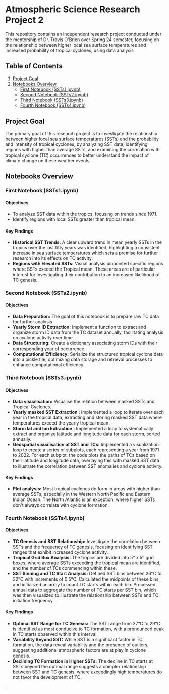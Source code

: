 # Atmospheric Science Research Project 2

This repository contains an independent research project conducted under the mentorship of Dr. Travis O'Brien over Spring 24 semester, focusing on the relationship between higher local sea surface temperatures and increased probability of tropical cyclones, using data analysis 

## Table of Contents

1. [Project Goal](#Project-Goal)
2. [Notebooks Overview](#Notebooks-Overview)
    - [First Notebook (SSTs1.ipynb)](#First-Notebook-(SSTs1.ipynb))
    - [Second Notebook (SSTs2.ipynb)](#Second-Notebook-(SSTs2.ipynb))
    - [Third Notebook (SSTs3.ipynb)](#Third-Notebook-(SSTs3.ipynb))
    - [Fourth Notebook (SSTs4.ipynb)](#Fourth-Notebook-(SSTs4.ipynb))

## Project Goal

The primary goal of this research project is to investigate the relationship between higher local sea surface temperatures (SSTs) and the probability and intensity of tropical cyclones, by analyzing SST data, identifying regions with higher than average SSTs, and examining the correlation with tropical cyclone (TC) occurrences to better understand the impact of climate change on these weather events.

## Notebooks Overview

### First Notebook (SSTs1.ipynb)

#### Objectives

- To analyze SST data within the tropics, focusing on trends since 1971.
- Identify regions with local SSTs greater than tropical mean.

#### Key Findings

- **Historical SST Trends:** A clear upward trend in mean yearly SSTs in the tropics over the last fifty years was identified, highlighting a consistent increase in sea surface temperatures which sets a premise for further research into its effects on TC activity.
- **Regions with Elevated SSTs:** Visual analysis pinpointed specific regions where SSTs exceed the Tropical mean. These areas are of particular interest for investigating their contribution to an increased likelihood of TC genesis.

### Second Notebook (SSTs2.ipynb)

#### Objectives

- **Data Preparation:** The goal of this notebook is to prepare raw TC data for further analysis
- **Yearly Storm ID Extraction:** Implement a function to extract and organize storm ID data from the TC dataset annually, facilitating analysis on cyclone activity over time.
- **Data Structuring:** Create a dictionary associating storm IDs with their corresponding year of occurrence.
- **Computational Efficiency:** Serialize the structured tropical cyclone data into a pickle file, optimizing data storage and retrieval processes to enhance computational efficiency.

### Third Notebook (SSTs3.ipynb)

#### Objectives

- **Data visualisation:** Visualise the relation between masked SSTs and Tropical Cyclones.
- **Yearly masked SST Extraction :** Implemented a loop to iterate over each year in the tropical data, extracting and storing masked SST data where temperatures exceed the yearly tropical mean.
- **Storm lat and lon Extraction :** Implemented a loop to systematically extract and organize latitude and longitude data for each storm, sorted annually.
- **Geospatial visualisation of SST and TCs:** Implemented a visualization loop to create a series of subplots, each representing a year from 1971 to 2022. For each subplot, the code plots the paths of TCs based on their latitude and longitude data, overlaying this with masked SST data to illustrate the correlation between SST anomalies and cyclone activity.

#### Key Findings

- **Plot analysis:** Most tropical cyclones do form in areas with higher than average SSTs, especially in the Western North Pacific and Eastern Indian Ocean. The North Atlantic is an exception, where higher SSTs don't always correlate with cyclone formation.

### Fourth Notebook (SSTs4.ipynb)

#### Objectives

- **TC Genesis and SST Relationship:** Investigate the correlation between SSTs and the frequency of TC genesis, focusing on identifying SST ranges that exhibit increased cyclone activity.
- **Tropical Grid Box Analysis:** The tropics are divided into 5° x 5° grid boxes, where average SSTs exceeding the tropical mean are identified, and the number of TCs commencing within these.
- **SST Binning and TC Start Analysis:** Defined SST bins between 26°C to 32°C with increments of 0.5°C. Calculated the midpoints of these bins, and initialized an array to count TC starts within each bin. Processed annual data to aggregate the number of TC starts per SST bin, which was then visualized to illustrate the relationship between SSTs and TC initiation frequency.

#### Key Findings

- **Optimal SST Range for TC Genesis:** The SST range from 27°C to 29°C is identified as most conducive to TC formation, with a pronounced peak in TC starts observed within this interval.
- **Variability Beyond SST:** While SST is a significant factor in TC formation, the data reveal variability and the presence of outliers, suggesting additional atmospheric factors are at play in cyclone genesis.
- **Declining TC Formation in Higher SSTs:** The decline in TC starts at SSTs beyond the optimal range suggests a complex relationship between SST and TC genesis, where exceedingly high temperatures do not favor the development of TC.












.




